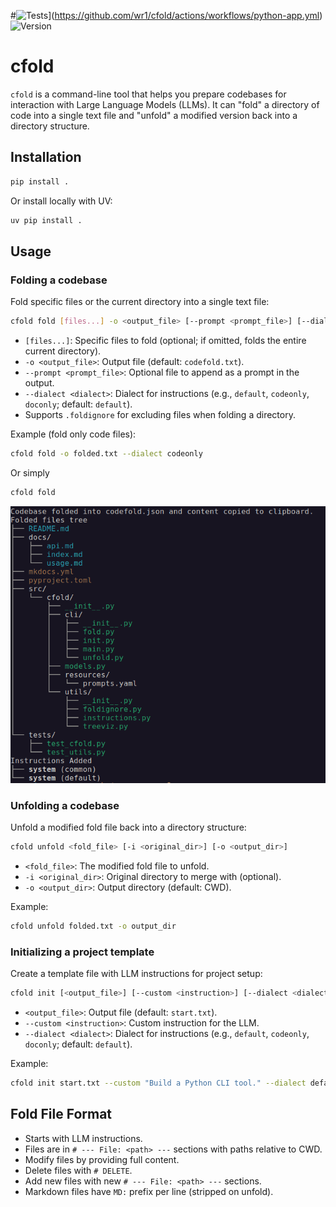 #![Tests](https://github.com/wr1/cfold/actions/workflows/python-app.yml/badge.svg)](https://github.com/wr1/cfold/actions/workflows/python-app.yml)
![Version](https://img.shields.io/github/v/release/wr1/cfold)

# cfold

`cfold` is a command-line tool that helps you prepare codebases for interaction with Large Language Models (LLMs). It can "fold" a directory of code into a single text file and "unfold" a modified version back into a directory structure.

## Installation

```bash
pip install .
```

Or install locally with UV:

```bash
uv pip install .
```

## Usage

### Folding a codebase

Fold specific files or the current directory into a single text file:

```bash
cfold fold [files...] -o <output_file> [--prompt <prompt_file>] [--dialect <dialect>]
```

- `[files...]`: Specific files to fold (optional; if omitted, folds the entire current directory).
- `-o <output_file>`: Output file (default: `codefold.txt`).
- `--prompt <prompt_file>`: Optional file to append as a prompt in the output.
- `--dialect <dialect>`: Dialect for instructions (e.g., `default`, `codeonly`, `doconly`; default: `default`).
- Supports `.foldignore` for excluding files when folding a directory.

Example (fold only code files):

```bash
cfold fold -o folded.txt --dialect codeonly
```

Or simply
```bash
cfold fold
```
![alt text](docs/assets/image.png)

### Unfolding a codebase

Unfold a modified fold file back into a directory structure:

```bash
cfold unfold <fold_file> [-i <original_dir>] [-o <output_dir>]
```

- `<fold_file>`: The modified fold file to unfold.
- `-i <original_dir>`: Original directory to merge with (optional).
- `-o <output_dir>`: Output directory (default: CWD).

Example:

```bash
cfold unfold folded.txt -o output_dir
```

### Initializing a project template

Create a template file with LLM instructions for project setup:

```bash
cfold init [<output_file>] [--custom <instruction>] [--dialect <dialect>]
```

- `<output_file>`: Output file (default: `start.txt`).
- `--custom <instruction>`: Custom instruction for the LLM.
- `--dialect <dialect>`: Dialect for instructions (e.g., `default`, `codeonly`, `doconly`; default: `default`).

Example:

```bash
cfold init start.txt --custom "Build a Python CLI tool." --dialect default
```

## Fold File Format

- Starts with LLM instructions.
- Files are in `# --- File: <path> ---` sections with paths relative to CWD.
- Modify files by providing full content.
- Delete files with `# DELETE`.
- Add new files with new `# --- File: <path> ---` sections.
- Markdown files have `MD:` prefix per line (stripped on unfold).
